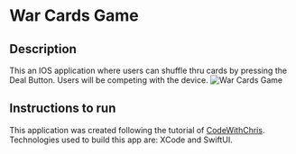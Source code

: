 # War Cards Game

## Description
This an IOS application where users can shuffle thru cards by pressing the Deal Button. Users will be competing with the device.
![War Cards Game](../../warCardsGame.png)

## Instructions to run
This application was created following the tutorial of [CodeWithChris](https://www.youtube.com/c/CodeWithChris/featured).
Technologies used to build this app are: XCode and SwiftUI.